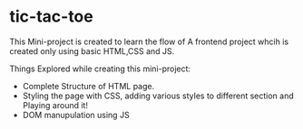 # tic-tac-toe

This Mini-project is created to learn the flow of A frontend project whcih is created only using basic HTML,CSS and JS.

Things Explored while creating this mini-project:
- Complete Structure of HTML page.
- Styling the page with CSS, adding various styles to different section and Playing around it!
- DOM manupulation using JS

